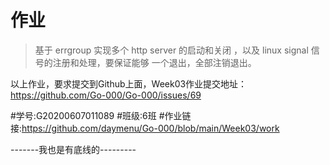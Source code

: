 # 作业

> 基于 errgroup 实现多个 http server 的启动和关闭 ，以及 linux signal 信号的注册和处理，要保证能够 一个退出，全部注销退出。

️以上作业，要求提交到Github上面，Week03作业提交地址：
https://github.com/Go-000/Go-000/issues/69

#学号:G20200607011089
#班级:6班
#作业链接:https://github.com/daymenu/Go-000/blob/main/Week03/work

-------我也是有底线的---------
